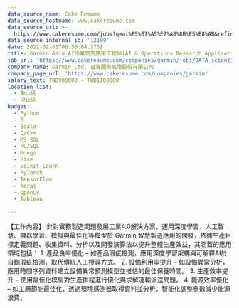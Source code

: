 ```yaml
---
data_source_name: Cake Resume
data_source_hostname: www.cakeresume.com
data_source_url: >-
  https://www.cakeresume.com/jobs?q=ai%E5%B7%A5%E7%A8%8B%E5%B8%AB&refinementList%5Blang_[…]y_type%5D=per_year&range%5Bsalary_range%5D%5Bmin%5D=1000000
data_source_internal_id: '12199'
date: 2021-02-01T06:50:04.375Z
title: Garmin Asia_AI作業研究應用工程師(AI & Operations Research Application Engineer)_汐止/林口
job_url: 'https://www.cakeresume.com/companies/garmin/jobs/DATA_scientist'
company_name: Garmin Ltd. 台灣國際航電股份有限公司
company_page_url: 'https://www.cakeresume.com/companies/garmin'
salary_text: TWD900000 - TWD1100000
location_list:
  - 龜山區
  - 汐止區
badges:
  - Python
  - R
  - Scala
  - C/C++
  - MS SQL
  - PL/SQL
  - Mongo
  - Hive
  - Scikit-Learn
  - PyTorch
  - TensorFlow
  - Keras
  - OpenCV
  - Tableau

---
```


【工作內容】 針對實務製造問題發展工業4.0解決方案，運用深度學習、人工智慧、機器學習、模擬與最佳化等模型於 Garmin 智慧製造應用的開發，依據生產目標定義問題、收集資料、分析以及開發演算法以提升整體生產效益，其涵蓋的應用領域包括： 1. 產品良率優化 – 如產品瑕疵檢測，應用深度學習架構與可解釋AI於自動瑕疵檢測，取代傳統人工搜尋方式。 2. 設備利用率提升 – 如設備異常分析，應用時間序列資料建立設備異常預測模型並推估的最佳保養時間。 3. 生產效率提升 – 使用最佳化模型對生產排程進行優化與求解運輸派送問題。 4. 能源效率優化 – 如工廠節能最佳化，透過環境感測器取得資料並分析，智能化調整參數減少能源浪費。